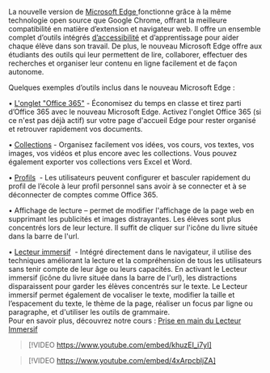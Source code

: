 

La nouvelle version de <a href="https://www.microsoft.com/en-us/edge" target="_blank">Microsoft Edge </a> fonctionne grâce à la même technologie open source que Google Chrome, offrant la meilleure compatibilité en matière d’extension et navigateur web. Il offre un ensemble complet d’outils intégrés <a href="https://blogs.windows.com/windowsexperience/2020/05/21/making-the-web-more-accessible-and-inclusive-for-all-with-microsoft-edge/" target="_blank">d’accessibilité</a> et d’apprentissage pour aider chaque élève dans son travail. De plus, le nouveau Microsoft Edge offre aux étudiants des outils qui leur permettent de lire, collaborer, effectuer des recherches et organiser leur contenu en ligne facilement et de façon autonome.

Quelques exemples d’outils inclus dans le nouveau Microsoft Edge :

• <a href="https://support.microsoft.com/fr-fr/office/onglet-%c2%ab-microsoft-365-%c2%bb-dans-microsoft-edge-db32c45f-7f35-479d-b4a8-f015b55333dc?ui=fr-fr&amp;rs=fr-fr&amp;ad=fr" target="_blank">L'onglet "Office 365"</a> - Économisez du temps en classe et tirez parti d’Office 365 avec le nouveau Microsoft Edge. Activez l'onglet Office 365 (si ce n'est pas déjà actif) sur votre page d'accueil Edge pour rester organisé et retrouver rapidement vos documents.

• <a href="https://support.microsoft.com/fr-fr/microsoft-edge/organisez-vos-id%C3%A9es-avec-les-collections-dans-microsoft-edge-60fd7bba-6cfd-00b9-3787-b197231b507e" target="_blank">Collections</a> - Organisez facilement vos idées, vos cours, vos textes, vos images, vos vidéos et plus encore avec les collections. Vous pouvez également exporter vos collections vers Excel et Word.

• <a href="https://support.microsoft.com/fr-fr/office/se-connecter-et-cr%c3%a9er-plusieurs-profils-dans-microsoft-edge-df94e622-2061-49ae-ad1d-6f0e43ce6435?ui=fr-fr&amp;rs=fr-fr&amp;ad=fr" target="_blank">Profils</a>  - Les utilisateurs peuvent configurer et basculer rapidement du profil de l’école à leur profil personnel sans avoir à se connecter et à se déconnecter de comptes comme Office 365.

• Affichage de lecture – permet de modifier l'affichage de la page web en supprimant les publicités et images distrayantes. Les élèves sont plus concentrés lors de leur lecture. Il suffit de cliquer sur l'icône du livre située dans la barre de l'url.

• <a href="http://aka.ms/ImmersiveReaderFlyer" target="_blank">Lecteur immersif</a>  - Intégré directement dans le navigateur, il utilise des techniques améliorant la lecture et la compréhension de tous les utilisateurs sans tenir compte de leur âge ou leurs capacités. En activant le Lecteur immersif (icône du livre située dans la barre de l'url), les distractions disparaissent pour garder les élèves concentrés sur le texte. Le Lecteur immersif permet également de vocaliser le texte, modifier la taille et l’espacement du texte, le thème de la page, réaliser un focus par ligne ou paragraphe, et d'utiliser les outils de grammaire.  
Pour en savoir plus, découvrez notre cours : <a href="https://education.microsoft.com/fr-fr/course/cccc93bb/overview" target="_blank">Prise en main du Lecteur Immersif</a>

> [!VIDEO https://www.youtube.com/embed/khuzEI_i7yI]

> [!VIDEO https://www.youtube.com/embed/4xArpcbljZA]